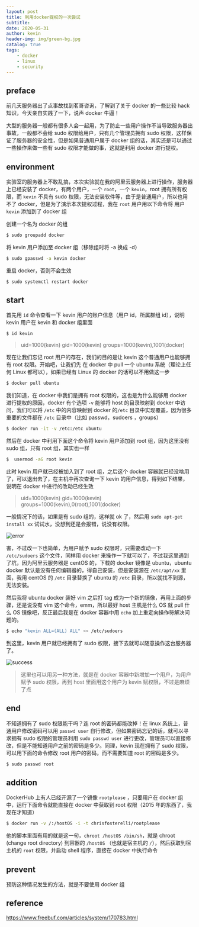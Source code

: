 ```yaml
---
layout: post
title: 利用docker提权的一次尝试
subtitle: 
date: 2020-05-31
author: kevin
header-img: img/green-bg.jpg
catalog: true
tags:
    - docker
    - linux
    - security
---
```




## preface



前几天服务器出了点事故找到茗哥咨询，了解到了关于 docker 的一些比较 hack 知识，今天亲自实践了一下，说声 docker 牛逼！



大型的服务器一般都有很多人会一起用，为了防止一些用户操作不当导致服务器出事故，一般都不会给 sudo 权限给用户，只有几个管理员拥有 sudo 权限，这样保证了服务器的安全性，但是如果普通用户属于 docker 组的话，其实还是可以通过一些操作来做一些有 sudo 权限才能做的事，这就是利用 docker 进行提权。



## environment



实验室的服务器上不敢乱搞，本次实验就在我的阿里云服务器上进行操作，服务器上已经安装了 docker，有两个用户，一个 `root`，一个 `kevin`，root 拥有所有权限，而 `kevin` 不具有 sudo 权限，无法安装软件等，由于是普通用户，所以也用不了 docker，但是为了演示本次提权过程，我在 `root` 用户用以下命令将 用户 `kevin` 添加到了 docker 组



创建一个名为 docker 的组

```bash
$ sudo groupadd docker 
```

将 kevin 用户添加至 docker 组（移除组时将 -a 换成 -d）

```bash
$ sudo gpasswd -a kevin docker
```

重启 docker，否则不会生效

```bash
$ sudo systemctl restart docker
```



## start



首先用 `id` 命令查看一下 kevin 用户的账户信息（用户 id，所属群组 id），说明 kevin 用户在 kevin 和 docker 组里面

```bash
$ id kevin
```

> uid=1000(kevin) gid=1000(kevin) groups=1000(kevin),1001(docker)



现在让我们忘记 root 用户的存在，我们的目的是让 kevin 这个普通用户也能够拥有 root 权限。开始吧，让我们先 在 docker 中 pull 一个 ubuntu 系统（理论上任何 Linux 都可以），如果已经有 Linux 的 docker 的话可以不用做这一步

```bash
$ docker pull ubuntu
```



我们知道，在 docker 中我们是拥有 root 权限的，这也是为什么能够用 docker 进行提权的原因，docker 有个选项 `-v` 能够将 host 的目录映射到 docker 中访问，我们可以将 `/etc` 中的内容映射到 docker 的`/etc` 目录中实现覆盖，因为很多重要的文件都在 `/etc` 目录中（比如 passwd，sudoers ，groups）

```bash
$ docker run -it -v /etc:/etc ubuntu
```



然后在 docker 中利用下面这个命令将 kevin 用户添加到 root 组，因为这里没有 sudo 组，只有 root 组，其实也一样

```bash
$  usermod -aG root kevin
```



此时 kevin 用户就已经被加入到了 root 组，之后这个 docker 容器就已经没啥用了，可以退出去了，在主机中再次查询一下 kevin 的用户信息，得到如下结果，说明在 docker 中进行的改动已经生效

> uid=1000(kevin) gid=1000(kevin) groups=1000(kevin),0(root),1001(docker)



一般情况下的话，如果是有 sudo 组的，这样就 ok 了，然后用 `sudo apt-get install xx` 试试水，没想到还是会报错，说没有权限。

![error](https://i.loli.net/2020/05/31/X6o9YH1u8IsVAjm.png)



害，不过改一下也简单，为用户赋予 sudo 权限时，只需要改动一下 `/etc/sudoers` 这个文件，同样用 docker 来操作一下就可以了，不过我这里遇到了坑，因为阿里云服务器是 centOS 的，下载的 docker 镜像是 ubuntu，ubuntu docker 默认是没有任何编辑器的，得自己安装，但是安装源在 `/etc/apt/xx` 里面，我用 centOS 的 `/etc` 目录替换了 ubuntu 的 `/etc` 目录，所以就找不到源，无法安装。



然后我将 ubuntu docker 装好 vim 之后打 tag 成为一个新的镜像，再用上面的步骤，还是说没有 vim 这个命令，emm，所以最好 host 主机是什么 OS 就 pull 什么 OS 镜像吧，反正最后我是在 docker 容器中用 `echo` 加上重定向操作符解决问题的。

```bash
$ echo "kevin ALL=(ALL) ALL" >> /etc/sudoers
```



到这里，kevin 用户就已经拥有了 sudo 权限，接下去就可以随意操作这台服务器了。

![success](https://i.loli.net/2020/05/31/sN1PKm8ihvXQabz.png)



> 这里也可以用另一种方法，就是在 docker 容器中新增加一个用户，为用户赋予 sudo 权限，再到 host 里面用这个用户为 kevin 赋权限，不过是麻烦了点



## end



不知道拥有了 sudo 权限能干吗？连 root 的密码都能改掉！在 linux 系统上，普通用户修改密码可以用 `passwd user` 自行修改，但如果密码忘记的话，就可以寻求拥有 sudo 权限的管理员利用 `sudo passwd user` 进行更改，管理员可以直接修改，但是不能知道用户之前的密码是多少。同理，kevin 现在拥有了 sudo 权限，可以用下面的命令修改 root 用户的密码，而不需要知道 root 的密码是多少。

```bash
$ sudo passwd root
```



## addition



DockerHub 上有人已经开源了一个镜像 `rootplease` ，只要用户在 docker 组中，运行下面命令就能直接在 docker 中获取到 root 权限（2015 年的东西了，我现在才知道）

```bash
$ docker run -v /:/hostOS -i -t chrisfosterelli/rootplease
```



他的脚本里面有用的就是这一句，`chroot /hostOS /bin/sh`，就是 chroot (change root directory) 到容器的 `/hostOS` （也就是宿主机的 `/`），然后获取到宿主机的 `root` 权限，并启动 shell 程序，直接在 docker 中执行命令



## prevent



预防这种情况发生的方法，就是不要使用 docker 组



## reference 



https://www.freebuf.com/articles/system/170783.html

